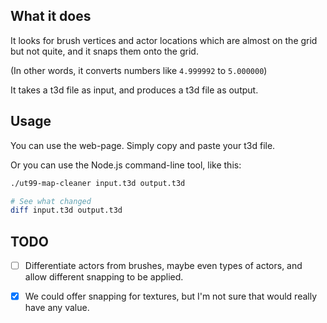 ## What it does

It looks for brush vertices and actor locations which are almost on the grid but not quite, and it snaps them onto the grid.

(In other words, it converts numbers like `4.999992` to `5.000000`)

It takes a t3d file as input, and produces a t3d file as output.

## Usage

You can use the web-page.  Simply copy and paste your t3d file.

Or you can use the Node.js command-line tool, like this:

```bash
./ut99-map-cleaner input.t3d output.t3d

# See what changed
diff input.t3d output.t3d
```

## TODO

- [ ] Differentiate actors from brushes, maybe even types of actors, and allow different snapping to be applied.

- [x] We could offer snapping for textures, but I'm not sure that would really have any value.
